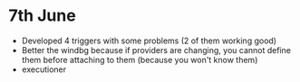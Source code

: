 # 7th June
* Developed 4 triggers with some problems (2 of them working good)
* Better the windbg because if providers are changing, you cannot define them before attaching to them (because you won't know them)
* executioner
